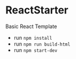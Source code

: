 # ReactStarter
Basic React Template

* run `npm install`
* run `npm run build-html`
* run `npm start-dev`
